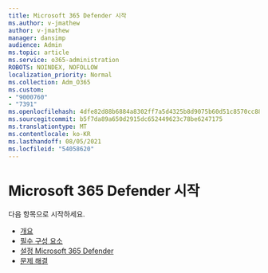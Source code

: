 ```yaml
---
title: Microsoft 365 Defender 시작
ms.author: v-jmathew
author: v-jmathew
manager: dansimp
audience: Admin
ms.topic: article
ms.service: o365-administration
ROBOTS: NOINDEX, NOFOLLOW
localization_priority: Normal
ms.collection: Adm_O365
ms.custom:
- "9000760"
- "7391"
ms.openlocfilehash: 4dfe82d88b6884a8302ff7a5d4325b8d9075b60d51c8570cc88470d9ee222895
ms.sourcegitcommit: b5f7da89a650d2915dc652449623c78be6247175
ms.translationtype: MT
ms.contentlocale: ko-KR
ms.lasthandoff: 08/05/2021
ms.locfileid: "54058620"
---
```

# <a name="get-started-with-microsoft-365-defender"></a>Microsoft 365 Defender 시작

다음 항목으로 시작하세요.

- [개요](https://docs.microsoft.com/microsoft-365/security/mtp/microsoft-threat-protection)
- [필수 구성 요소](https://docs.microsoft.com/microsoft-365/security/mtp/prerequisites)
- [설정 Microsoft 365 Defender](https://docs.microsoft.com/microsoft-365/security/mtp/mtp-enable)
- [문제 해결](https://docs.microsoft.com/microsoft-365/security/mtp/troubleshoot)
